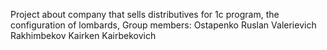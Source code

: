 Project about company that sells distributives for 1c program, the configuration of lombards, 
Group members:
Ostapenko Ruslan Valerievich
Rakhimbekov Kairken Kairbekovich